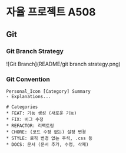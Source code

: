 # 자율 프로젝트 A508
## Git
### Git Branch Strategy
![Git Branch](README/git branch strategy.png)

### Git Convention
```
Personal_Icon [Category] Summary
- Explanations...

# Categories
* FEAT: 기능 생성 (새로운 기능)
* FIX: 버그 수정
* REFACTOR: 리팩토링
* CHORE: (코드 수정 없는) 설정 변경
* STYLE: 로직 변경 없는 주석, .css 등
* DOCS: 문서 (문서 추가, 수정, 삭제)
```